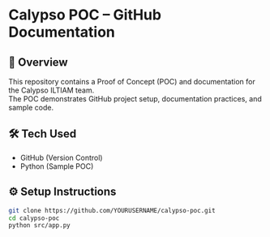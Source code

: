 # Calypso POC – GitHub Documentation

## 📌 Overview
This repository contains a Proof of Concept (POC) and documentation for the Calypso ILTIAM team.  
The POC demonstrates GitHub project setup, documentation practices, and sample code.  

## 🛠 Tech Used
- GitHub (Version Control)
- Python (Sample POC)

## ⚙️ Setup Instructions
```bash
git clone https://github.com/YOURUSERNAME/calypso-poc.git
cd calypso-poc
python src/app.py
